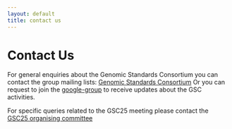 ```yaml
---
layout: default
title: contact us
---
```

Contact Us
==========

For general enquiries about the Genomic Standards Consortium you can contact the group mailing lists:
[Genomic Standards Consortium](mailto:gensc-cig@googlegroups.com?subject=[GSC-contact-us])
Or you can request to join the [google-group](https://groups.google.com/u/0/g/genomic-standards-consortium/about) to receive updates about the GSC activities.

For specific queries related to the GSC25 meeting please contact the [GSC25 organising committee](mailto:gsc25-tucson@googlegroups.com)


